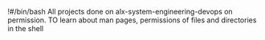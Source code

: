 !#/bin/bash
All projects done on alx-system-engineering-devops on permission. TO learn about man pages, permissions of files and directories in the shell
